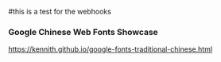 #this is a test for the webhooks

### Google Chinese Web Fonts Showcase
https://kennith.github.io/google-fonts-traditional-chinese.html
